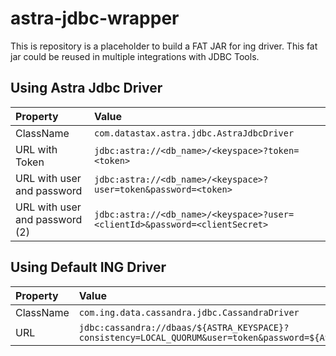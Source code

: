 # astra-jdbc-wrapper

This is repository is a placeholder to build a FAT JAR for ing driver. This fat jar could be reused in multiple integrations with JDBC Tools.


## Using Astra Jdbc Driver

| Property                       | Value                                                                       
|:-------------------------------|:----------------------------------------------------------------------------|
| ClassName                      | `com.datastax.astra.jdbc.AstraJdbcDriver`                                   |
| URL with Token                 | `jdbc:astra://<db_name>/<keyspace>?token=<token>`                           |
| URL with user and password     | `jdbc:astra://<db_name>/<keyspace>?user=token&password=<token>`             |
| URL with user and password (2) | `jdbc:astra://<db_name>/<keyspace>?user=<clientId>&password=<clientSecret>` |


## Using Default ING Driver

| Property | Value 
|:----|:------|
| ClassName | `com.ing.data.cassandra.jdbc.CassandraDriver` |
| URL | `jdbc:cassandra://dbaas/${ASTRA_KEYSPACE}?consistency=LOCAL_QUORUM&user=token&password=${ASTRA_TOPEN}&secureconnectbundle=${ASTRA_SCB_PATH}` |


